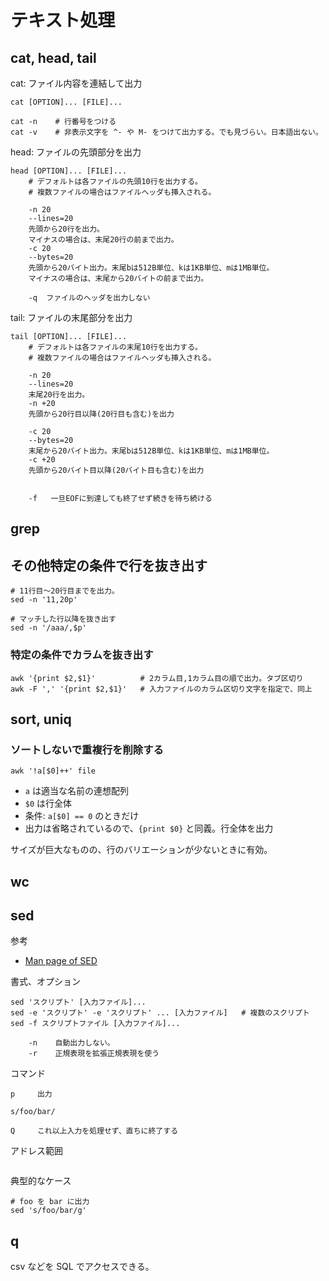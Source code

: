 # テキスト処理


## cat, head, tail

cat: ファイル内容を連結して出力

```
cat [OPTION]... [FILE]...

cat -n    # 行番号をつける
cat -v    # 非表示文字を ^- や M- をつけて出力する。でも見づらい。日本語出ない。
```

head: ファイルの先頭部分を出力

```
head [OPTION]... [FILE]...
    # デフォルトは各ファイルの先頭10行を出力する。
    # 複数ファイルの場合はファイルヘッダも挿入される。

    -n 20   
    --lines=20
	先頭から20行を出力。
	マイナスの場合は、末尾20行の前まで出力。
    -c 20
    --bytes=20
	先頭から20バイト出力。末尾bは512B単位、kは1KB単位、mは1MB単位。
	マイナスの場合は、末尾から20バイトの前まで出力。
    
    -q  ファイルのヘッダを出力しない
```

tail: ファイルの末尾部分を出力

```
tail [OPTION]... [FILE]...
    # デフォルトは各ファイルの末尾10行を出力する。
    # 複数ファイルの場合はファイルヘッダも挿入される。

    -n 20   
    --lines=20
	末尾20行を出力。
    -n +20   
	先頭から20行目以降(20行目も含む)を出力
	
    -c 20
    --bytes=20
	末尾から20バイト出力。末尾bは512B単位、kは1KB単位、mは1MB単位。
    -c +20   
	先頭から20バイト目以降(20バイト目も含む)を出力
	

    -f   一旦EOFに到達しても終了せず続きを待ち続ける
```


## grep 


## その他特定の条件で行を抜き出す

```
# 11行目～20行目までを出力。
sed -n '11,20p'

# マッチした行以降を抜き出す
sed -n '/aaa/,$p'
```

### 特定の条件でカラムを抜き出す


```
awk '{print $2,$1}'          # 2カラム目,1カラム目の順で出力。タブ区切り
awk -F ',' '{print $2,$1}'   # 入力ファイルのカラム区切り文字を指定で、同上
```



## sort, uniq

### ソートしないで重複行を削除する

```
awk '!a[$0]++' file
```

- `a` は適当な名前の連想配列
- `$0` は行全体
- 条件: `a[$0] == 0` のときだけ
- 出力は省略されているので、`{print $0}` と同義。行全体を出力

サイズが巨大なものの、行のバリエーションが少ないときに有効。



## wc 

## sed

参考

- [Man page of SED](https://linuxjm.osdn.jp/html/GNU_sed/man1/sed.1.html)

書式、オプション

```
sed 'スクリプト' [入力ファイル]...
sed -e 'スクリプト' -e 'スクリプト' ... [入力ファイル]   # 複数のスクリプト
sed -f スクリプトファイル [入力ファイル]...

    -n    自動出力しない。
    -r    正規表現を拡張正規表現を使う
```

コマンド

```
p     出力

s/foo/bar/

Q     これ以上入力を処理せず、直ちに終了する
```

アドレス範囲

```

```

典型的なケース

```
# foo を bar に出力
sed 's/foo/bar/g' 
```

## q

csv などを SQL でアクセスできる。

